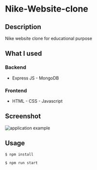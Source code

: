 # Nike-Website-clone


## Description
Nike website clone for educational purpose

## What I used
### Backend
* Express JS -
MongoDB 




### Frontend
* HTML - CSS - Javascript 



## Screenshot
 ![application example](screen-capture.gif)



## Usage
```sh
$ npm install
```

```sh
$ npm run start
```
